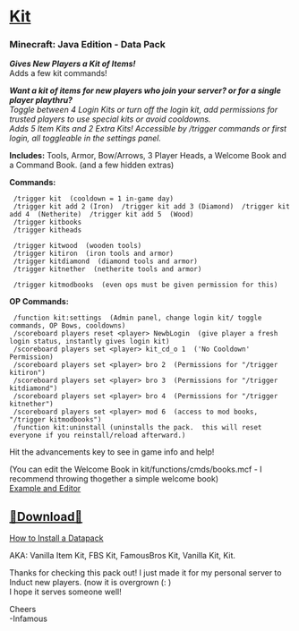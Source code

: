 # [Kit]()  
### Minecraft: Java Edition - Data Pack  
__*Gives New Players a Kit of Items!*__    
Adds a few kit commands!  

*__Want a kit of items for new players who join your server?  or for a single player playthru?__  
Toggle between 4 Login Kits or turn off the login kit, add permissions for trusted players to use special kits or avoid cooldowns.  
Adds 5 Item Kits and 2 Extra Kits!  Accessible by /trigger commands or first login, all toggleable in the settings panel.*  

__Includes:__ Tools, Armor, Bow/Arrows, 3 Player Heads, a Welcome Book and a Command Book.  (and a few hidden extras)  

__Commands:__  

     /trigger kit  (cooldown = 1 in-game day)
     /trigger kit add 2 (Iron)  /trigger kit add 3 (Diamond)  /trigger kit add 4  (Netherite)  /trigger kit add 5  (Wood)
     /trigger kitbooks
     /trigger kitheads
     
     /trigger kitwood  (wooden tools)
     /trigger kitiron  (iron tools and armor)
     /trigger kitdiamond  (diamond tools and armor)
     /trigger kitnether  (netherite tools and armor)
     
     /trigger kitmodbooks  (even ops must be given permission for this)
     
__OP Commands:__  

     /function kit:settings  (Admin panel, change login kit/ toggle commands, OP Bows, cooldowns)
     /scoreboard players reset <player> NewbLogin  (give player a fresh login status, instantly gives login kit)
     /scoreboard players set <player> kit_cd_o 1  ('No Cooldown' Permission)
     /scoreboard players set <player> bro 2  (Permissions for "/trigger kitiron")
     /scoreboard players set <player> bro 3  (Permissions for "/trigger kitdiamond")
     /scoreboard players set <player> bro 4  (Permissions for "/trigger kitnether")
     /scoreboard players set <player> mod 6  (access to mod books, "/trigger kitmodbooks")
     /function kit:uninstall (uninstalls the pack.  this will reset everyone if you reinstall/reload afterward.)
     
Hit the advancements key to see in game info and help!

(You can edit the Welcome Book in kit/functions/cmds/books.mcf - I recommend throwing thogether a simple welcome book)  
[Example and Editor](https://mcstacker.bimbimma.com/#!92591)  

## [🔗Download🔗](https://github.com/InfamousMusicify/FBS-Kit/archive/refs/heads/master.zip)  

[How to Install a Datapack](https://youtu.be/JHEjZlVlqGE)    

AKA: Vanilla Item Kit, FBS Kit, FamousBros Kit, Vanilla Kit, Kit.  

Thanks for checking this pack out!  I just made it for my personal server to Induct new players.  (now it is overgrown (: )  
I hope it serves someone well!  

Cheers  
-Infamous
